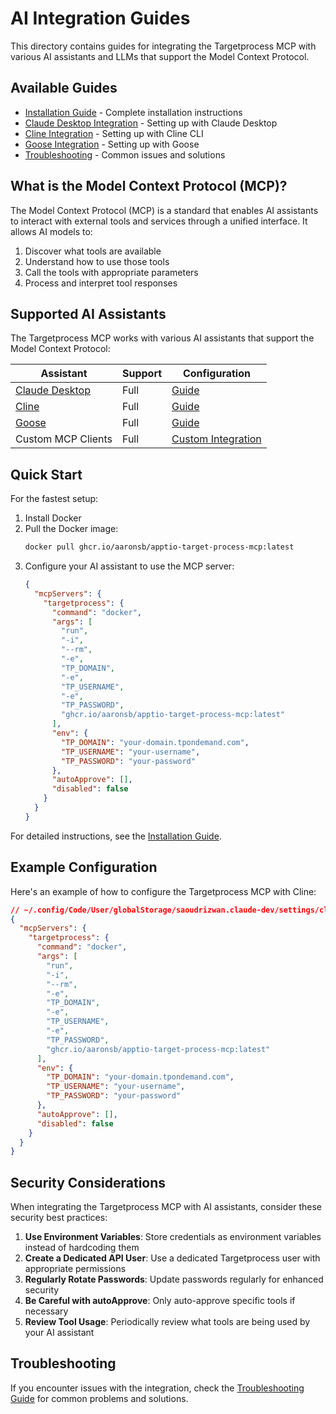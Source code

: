 # AI Integration Guides

This directory contains guides for integrating the Targetprocess MCP with various AI assistants and LLMs that support the Model Context Protocol.

## Available Guides

- [Installation Guide](installation.md) - Complete installation instructions
- [Claude Desktop Integration](claude-desktop.md) - Setting up with Claude Desktop
- [Cline Integration](cline.md) - Setting up with Cline CLI
- [Goose Integration](goose.md) - Setting up with Goose
- [Troubleshooting](troubleshooting.md) - Common issues and solutions

## What is the Model Context Protocol (MCP)?

The Model Context Protocol (MCP) is a standard that enables AI assistants to interact with external tools and services through a unified interface. It allows AI models to:

1. Discover what tools are available
2. Understand how to use those tools
3. Call the tools with appropriate parameters
4. Process and interpret tool responses

## Supported AI Assistants

The Targetprocess MCP works with various AI assistants that support the Model Context Protocol:

| Assistant | Support | Configuration |
|-----------|---------|---------------|
| [Claude Desktop](https://claude.ai/download) | Full | [Guide](claude-desktop.md) |
| [Cline](https://cline.bot) | Full | [Guide](cline.md) |
| [Goose](https://block.github.io/goose/) | Full | [Guide](goose.md) |
| Custom MCP Clients | Full | [Custom Integration](custom-integration.md) |

## Quick Start

For the fastest setup:

1. Install Docker
2. Pull the Docker image:
   ```bash
   docker pull ghcr.io/aaronsb/apptio-target-process-mcp:latest
   ```
3. Configure your AI assistant to use the MCP server:
   ```json
   {
     "mcpServers": {
       "targetprocess": {
         "command": "docker",
         "args": [
           "run",
           "-i",
           "--rm",
           "-e",
           "TP_DOMAIN",
           "-e",
           "TP_USERNAME",
           "-e",
           "TP_PASSWORD",
           "ghcr.io/aaronsb/apptio-target-process-mcp:latest"
         ],
         "env": {
           "TP_DOMAIN": "your-domain.tpondemand.com",
           "TP_USERNAME": "your-username",
           "TP_PASSWORD": "your-password"
         },
         "autoApprove": [],
         "disabled": false
       }
     }
   }
   ```

For detailed instructions, see the [Installation Guide](installation.md).

## Example Configuration

Here's an example of how to configure the Targetprocess MCP with Cline:

```json
// ~/.config/Code/User/globalStorage/saoudrizwan.claude-dev/settings/cline_mcp_settings.json
{
  "mcpServers": {
    "targetprocess": {
      "command": "docker",
      "args": [
        "run",
        "-i",
        "--rm",
        "-e",
        "TP_DOMAIN",
        "-e",
        "TP_USERNAME",
        "-e",
        "TP_PASSWORD",
        "ghcr.io/aaronsb/apptio-target-process-mcp:latest"
      ],
      "env": {
        "TP_DOMAIN": "your-domain.tpondemand.com",
        "TP_USERNAME": "your-username",
        "TP_PASSWORD": "your-password"
      },
      "autoApprove": [],
      "disabled": false
    }
  }
}
```

## Security Considerations

When integrating the Targetprocess MCP with AI assistants, consider these security best practices:

1. **Use Environment Variables**: Store credentials as environment variables instead of hardcoding them
2. **Create a Dedicated API User**: Use a dedicated Targetprocess user with appropriate permissions
3. **Regularly Rotate Passwords**: Update passwords regularly for enhanced security
4. **Be Careful with autoApprove**: Only auto-approve specific tools if necessary
5. **Review Tool Usage**: Periodically review what tools are being used by your AI assistant

## Troubleshooting

If you encounter issues with the integration, check the [Troubleshooting Guide](troubleshooting.md) for common problems and solutions.